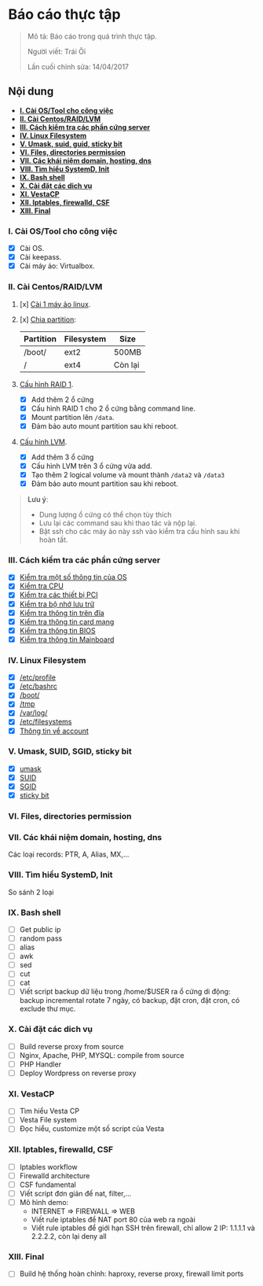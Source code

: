 # Báo cáo thực tập

> Mô tả: Báo cáo trong quá trình thực tập.
>
> Người viết: Trái Ôỉ
>
> Lần cuối chỉnh sửa: 14/04/2017

## Nội dung

* **[I. Cài OS/Tool cho công việc](#chapter-1)**
* **[II. Cài Centos/RAID/LVM](#chapter-2)**
* **[III. Cách kiểm tra các phần cứng server](#chapter-3)**
* **[IV. Linux Filesystem](#chapter-4)**
* **[V. Umask, suid, guid, sticky bit](#chapter-5)**
* **[VI. Files, directories permission](#chapter-6)**
* **[VII. Các khái niệm domain, hosting, dns](#chapter-7)**  
* **[VIII. Tìm hiểu SystemD, Init](#chapter-8)** 
* **[IX. Bash shell](#chapter-9)**
* **[X. Cài đặt các dich vụ](#chapter-10)**
* **[XI. VestaCP](#chapter-11)**
* **[XII. Iptables, firewalld, CSF](#chapter-12)**
* **[XIII. Final](#chapter-13)**

<a name="chapter-1"></a>
### I. Cài OS/Tool cho công việc

- [x] Cài OS.
- [x] Cài keepass.
- [x] Cài máy ảo: Virtualbox.

<a name="chapter-2"></a>
### II. Cài Centos/RAID/LVM

1. [x] [Cài 1 máy ảo linux](./Chapter-2#buoc-1).
2. [x] [Chia partition](./Chapter-2#buoc-2):

	| Partition | Filesystem | Size |
	| --- | --- | --- |
	| /boot/ | ext2 | 500MB |
	| / | ext4 | Còn lại |
3. [Cấu hình RAID 1](./Chapter-2#buoc-3).
	- [x] Add thêm 2 ổ cứng
	- [x] Cấu hình RAID 1 cho 2 ổ cứng bằng command line.
	- [x] Mount partition lên `/data`.
	- [x] Đảm bảo auto mount partition sau khi reboot.
4. [Cấu hình LVM](./Chapter-2#buoc-4).
	- [x] Add thêm 3 ổ cứng 
	- [x] Cấu hình LVM trên 3 ổ cứng vừa add.
	- [x] Tạo thêm 2 logical volume và mount thành `/data2` và `/data3`
	- [x] Đảm bảo auto mount partition sau khi reboot.

>**Lưu ý**: 
> + Dung lượng ổ cứng có thể chọn tùy thích
> + Lưu lại các command sau khi thao tác và nộp lại.
> + Bật ssh cho các máy ảo này ssh vào kiểm tra cấu hình sau khi hoàn tất.

<a name="chapter-3"></a>
### III. Cách kiểm tra các phần cứng server

- [x] [Kiểm tra một số thông tin của OS](Chapter-3#chapter-1)
- [x] [Kiểm tra CPU](Chapter-3#chapter-2)
- [x] [Kiểm tra các thiết bị PCI](Chapter-3#chapter-3)
- [x] [Kiểm tra bộ nhớ lưu trữ](Chapter-3#chapter-4)
- [x] [Kiểm tra thông tin trên đĩa](Chapter-3#chapter-5)
- [x] [Kiểm tra thông tin card mạng](Chapter-3#chapter-6)
- [x] [Kiểm tra thông tin BIOS](Chapter-3#chapter-7)
- [x] [Kiểm tra thông tin Mainboard](Chapter-3#chapter-8)

<a name="chapter-4"></a>
### IV. Linux Filesystem

- [x] [/etc/profile](Chapter-4#chapter-1)
- [x] [/etc/bashrc](Chapter-4#chapter-2)
- [x] [/boot/](Chapter-4#chapter-3)
- [x] [/tmp](Chapter-4#chapter-4)
- [x] [/var/log/](Chapter-4#chapter-5)
- [x] [/etc/filesystems](Chapter-4#chapter-6)
- [x] [Thông tin về account](Chapter-4#chapter-7)

<a name="chapter-5"></a>
### V. Umask, SUID, SGID, sticky bit

- [x] [umask](Chapter-5#chapter-1)
- [x] [SUID](Chapter-5#chapter-2)
- [x] [SGID](Chapter-5#chapter-3)
- [x] [sticky bit](Chapter-5#chapter-4)

<a name="chapter-6"></a>
### VI. Files, directories permission

<a name="chapter-7"></a>
### VII. Các khái niệm domain, hosting, dns
Các loại records: PTR, A, Alias, MX,...

<a name="chapter-8"></a>
### VIII. Tìm hiểu SystemD, Init
So sánh 2 loại

<a name="chapter-9"></a>
### IX. Bash shell

- [ ] Get public ip
- [ ] random pass
- [ ] alias
- [ ] awk
- [ ] sed
- [ ] cut
- [ ] cat
- [ ] Viết script backup dữ liệu trong /home/$USER ra ổ cứng di động: backup incremental rotate 7 ngày, có backup, đặt cron, đặt cron, có exclude thư mục.

<a name="chapter-10"></a>
### X. Cài đặt các dich vụ
- [ ] Build reverse proxy from source
- [ ] Nginx, Apache, PHP, MYSQL: compile from source
- [ ] PHP Handler
- [ ] Deploy Wordpress on reverse proxy

<a name="chapter-11"></a>
### XI. VestaCP
- [ ] Tìm hiểu Vesta CP
- [ ] Vesta File system
- [ ] Đọc hiểu, customize một số script của Vesta

<a name="chapter-12"></a>
### XII. Iptables, firewalld, CSF

- [ ] Iptables workflow
- [ ] Firewalld architecture
- [ ] CSF fundamental
- [ ] Viết script đơn giản để nat, filter,...
- [ ] Mô hình demo:
	- INTERNET => FIREWALL => WEB
	- Viết rule iptables để NAT port 80 của web ra ngoài
	- Viết rule iptables để giới hạn SSH trên firewall, chỉ allow 2 IP: 1.1.1.1 và 2.2.2.2, còn lại deny all

<a name="chapter-13"></a>
### XIII. Final

- [ ] Build hệ thống hoàn chỉnh: haproxy, reverse proxy, firewall limit ports